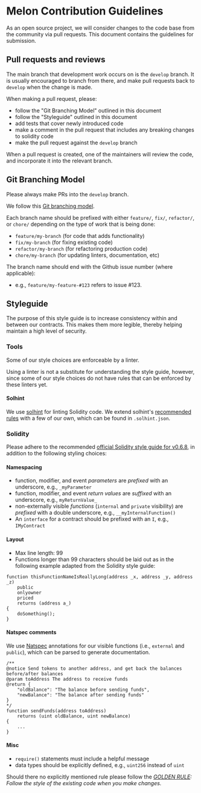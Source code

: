 # Melon Contribution Guidelines

As an open source project, we will consider changes to the code base from the community via pull requests. This document contains the guidelines for submission.

## Pull requests and reviews

The main branch that development work occurs on is the `develop` branch. It is usually encouraged to branch from there, and make pull requests back to `develop` when the change is made.

When making a pull request, please:

- follow the "Git Branching Model" outlined in this document
- follow the "Styleguide" outlined in this document
- add tests that cover newly introduced code
- make a comment in the pull request that includes any breaking changes to solidity code
- make the pull request against the `develop` branch

When a pull request is created, one of the maintainers will review the code, and incorporate it into the relevant branch.

## Git Branching Model

Please always make PRs into the `develop` branch.

We follow this [Git branching model](http://nvie.com/posts/a-successful-git-branching-model/).

Each branch name should be prefixed with either `feature/`, `fix/`, `refactor/`, or `chore/` depending on the type of work that is being done:

- `feature/my-branch` (for code that adds functionality)
- `fix/my-branch` (for fixing existing code)
- `refactor/my-branch` (for refactoring production code)
- `chore/my-branch` (for updating linters, documentation, etc)

The branch name should end with the Github issue number (where applicable):

- e.g., `feature/my-feature-#123` refers to issue #123.

## Styleguide

The purpose of this style guide is to increase consistency within and between our contracts.
This makes them more legible, thereby helping maintain a high level of security.

### Tools

Some of our style choices are enforceable by a linter.

Using a linter is not a substitute for understanding the style guide, however, since some of our style choices do not have rules that can be enforced by these linters yet.

#### Solhint

We use [solhint](https://github.com/protofire/solhint) for linting Solidity code. We extend solhint's [recommended rules](https://github.com/protofire/solhint/blob/master/docs/rules.md) with a few of our own, which can be found in `.solhint.json`.

### Solidity

Please adhere to the recommended [official Solidity style guide for v0.6.8](https://solidity.readthedocs.io/en/v0.6.8/style-guide.html), in addition to the following styling choices:

#### Namespacing

- function, modifier, and event _parameters_ are _prefixed_ with an underscore, e.g., `_myParameter`
- function, modifier, and event _return values_ are _suffixed_ with an underscore, e.g., `myReturnValue_`
- non-externally visible _functions_ (`internal` and `private` visibility) are _prefixed_ with a double underscore, e.g., `__myInternalFunction()`
- An `interface` for a contract should be prefixed with an `I`, e.g., `IMyContract`

#### Layout

- Max line length: 99
- Functions longer than 99 characters should be laid out as in the following example adapted from the Solidity style guide:

```solidity
function thisFunctionNameIsReallyLong(address _x, address _y, address _z)
    public
    onlyowner
    priced
    returns (address a_)
{
    doSomething();
}
```

#### Natspec comments

We use [Natspec](https://github.com/ethereum/wiki/wiki/Ethereum-Natural-Specification-Format) annotations for our visible functions (i.e., `external` and `public`), which can be parsed to generate documentation.

```solidity
/**
@notice Send tokens to another address, and get back the balances before/after balances
@param toAddress The address to receive funds
@return {
    "oldBalance": "The balance before sending funds",
    "newBalance": "The balance after sending funds"
}
*/
function sendFunds(address toAddress)
    returns (uint oldBalance, uint newBalance)
{
    ...
}
```

#### Misc

- `require()` statements must include a helpful message
- data types should be explicitly defined, e.g., `uint256` instead of `uint`

Should there no explicitly mentioned rule please follow the _[GOLDEN RULE](https://github.com/ethereum/cpp-ethereum/blob/b6218fc1da39994043f1c43185bb24e364382d84/CodingStandards.txt#L3): Follow the style of the existing code when you make changes._
